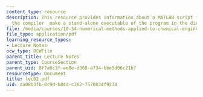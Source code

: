 ```yaml
---
content_type: resource
description: This resource provides information about a MATLAB script file tat calls
  the compiler  make a stand-alone executable of the program in the directory.
file: /media/courses/10-34-numerical-methods-applied-to-chemical-engineering-fall-2005/da08b3fb0c9db84dc3627570b34f9234_lec02.pdf
file_type: application/pdf
learning_resource_types:
- Lecture Notes
ocw_type: OCWFile
parent_title: Lecture Notes
parent_type: CourseSection
parent_uid: 8f7a6c3f-ae8e-d368-a734-bbe5d06c21b7
resourcetype: Document
title: lec02.pdf
uid: da08b3fb-0c9d-b84d-c362-7570b34f9234
---
```

